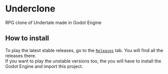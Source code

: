 # Underclone
RPG clone of Undertale made in Godot Engine

## How to install
To play the latest stable releases, go to the [`Releases`](https://github.com/MysteryCoder456/Underclone/releases) tab. You will find all the releases there.<br>
If you want to play the unstable versions too, the you will have to install the Godot Engine and import this project.
